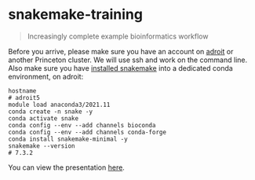 # snakemake-training
> Increasingly complete example bioinformatics workflow

Before you arrive, please make sure you have an account on
[adroit](https://researchcomputing.princeton.edu/get-started/get-account) or
another Princeton cluster. We will use ssh and work on the command line.  Also
make sure you have
[installed snakemake](https://snakemake.readthedocs.io/en/stable/getting_started/installation.html)
into a dedicated conda environment, on adroit:
```shell
hostname
# adroit5
module load anaconda3/2021.11
conda create -n snake -y
conda activate snake
conda config --env --add channels bioconda
conda config --env --add channels conda-forge
conda install snakemake-minimal -y
snakemake --version
# 7.3.2
```

You can view the presentation [here](https://docs.google.com/presentation/d/1pvMBslE79LNrMrx5MUVCvugh3uSo_Xirayen4R7rvAg/edit?usp=sharing).
